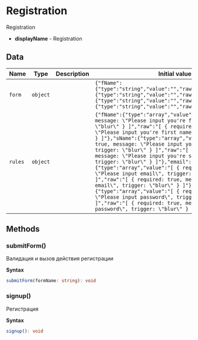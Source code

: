 # Registration

Registration

- **displayName** - Registration

## Data

| Name    | Type     | Description | Initial value                                                                                                                                                                                                                                                                                                                                                                                                                                                                                                                                                                                                                                                                                                                                                                                                                                                      |
| ------- | -------- | ----------- | ------------------------------------------------------------------------------------------------------------------------------------------------------------------------------------------------------------------------------------------------------------------------------------------------------------------------------------------------------------------------------------------------------------------------------------------------------------------------------------------------------------------------------------------------------------------------------------------------------------------------------------------------------------------------------------------------------------------------------------------------------------------------------------------------------------------------------------------------------------------ |
| `form`  | `object` |             | `{"fName":{"type":"string","value":"","raw":"\"\""},"sName":{"type":"string","value":"","raw":"\"\""},"email":{"type":"string","value":"","raw":"\"\""},"password":{"type":"string","value":"","raw":"\"\""}}`                                                                                                                                                                                                                                                                                                                                                                                                                                                                                                                                                                                                                                                     |
| `rules` | `object` |             | `{"fName":{"type":"array","value":"[ { required: true, message: \"Please input you're first name\", trigger: \"blur\" } ]","raw":"[ { required: true, message: \"Please input you're first name\", trigger: \"blur\" } ]"},"sName":{"type":"array","value":"[ { required: true, message: \"Please input you're second name\", trigger: \"blur\" } ]","raw":"[ { required: true, message: \"Please input you're second name\", trigger: \"blur\" } ]"},"email":{"type":"array","value":"[ { required: true, message: \"Please input email\", trigger: \"blur\" } ]","raw":"[ { required: true, message: \"Please input email\", trigger: \"blur\" } ]"},"password":{"type":"array","value":"[ { required: true, message: \"Please input password\", trigger: \"blur\" } ]","raw":"[ { required: true, message: \"Please input password\", trigger: \"blur\" } ]"}}` |

## Methods

### submitForm()

Валидация и вызов действия регистрации

**Syntax**

```typescript
submitForm(formName: string): void
```

### signup()

Регистрация

**Syntax**

```typescript
signup(): void
```

